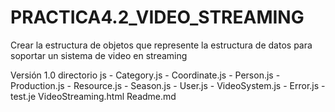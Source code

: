 # PRACTICA4.2_VIDEO_STREAMING
Crear la estructura de objetos que represente la estructura de datos para soportar un sistema de video en streaming

Versión 1.0
	directorio js
		- Category.js
		- Coordinate.js
		- Person.js
		- Production.js
		- Resource.js
		- Season.js
		- User.js
		- VideoSystem.js
		- Error.js
		- test.je
	VideoStreaming.html
	Readme.md
